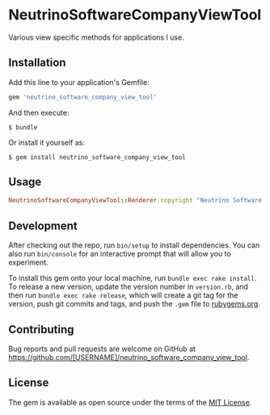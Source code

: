 # NeutrinoSoftwareCompanyViewTool

Various view specific methods for applications I use.

## Installation

Add this line to your application's Gemfile:

```ruby
gem 'neutrino_software_company_view_tool'
```

And then execute:

    $ bundle

Or install it yourself as:

    $ gem install neutrino_software_company_view_tool

## Usage

```ruby
NeutrinoSoftwareCompanyViewTool::Renderer.copyright "Neutrino Software Company", "All rights reserved"
```

## Development

After checking out the repo, run `bin/setup` to install dependencies. You can also run `bin/console` for an interactive prompt that will allow you to experiment.

To install this gem onto your local machine, run `bundle exec rake install`. To release a new version, update the version number in `version.rb`, and then run `bundle exec rake release`, which will create a git tag for the version, push git commits and tags, and push the `.gem` file to [rubygems.org](https://rubygems.org).

## Contributing

Bug reports and pull requests are welcome on GitHub at https://github.com/[USERNAME]/neutrino_software_company_view_tool.

## License

The gem is available as open source under the terms of the [MIT License](https://opensource.org/licenses/MIT).
